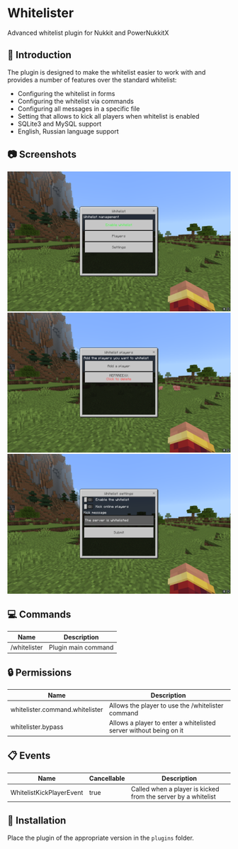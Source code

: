# Whitelister

Advanced whitelist plugin for Nukkit and PowerNukkitX

## 🤔 Introduction

The plugin is designed to make the whitelist easier to work with and provides a number of features over the standard whitelist:
- Configuring the whitelist in forms
- Configuring the whitelist via commands
- Configuring all messages in a specific file
- Setting that allows to kick all players when whitelist is enabled
- SQLite3 and MySQL support
- English, Russian language support

## 📷 Screenshots
![preview_main.png](.github/preview_main.png)
![preview_players.png](.github/preview_players.png)
![preview_settings.png](.github/preview_settings.png)

## 💻 Commands
| Name           | Description         |
|----------------|---------------------|
| /whitelister   | Plugin main command |

## 🔒 Permissions
| Name                            | Description                                                       |
|---------------------------------|-------------------------------------------------------------------|
| whitelister.command.whitelister | Allows the player to use the /whitelister command                 |
| whitelister.bypass              | Allows a player to enter a whitelisted server without being on it |

## 📋 Events
| Name                        | Cancellable | Description                                                    |
|-----------------------------|-------------|----------------------------------------------------------------|
| WhitelistKickPlayerEvent    | true        | Called when a player is kicked from the server by a whitelist  |

## 🔌 Installation
Place the plugin of the appropriate version in the `plugins` folder.